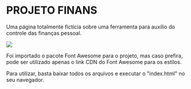 <h1>PROJETO FINANS</h1>

Uma página totalmente fictícia sobre uma ferramenta para auxílio do controle das finanças pessoal.

<img src="https://user-images.githubusercontent.com/68506101/152612617-4315d774-c5fd-4057-b0e1-c5f8e0008b9f.png"/>

Foi importado o pacote Font Awesome para o projeto, mas caso prefira, pode ser utilizado apenas o link CDN do Font Awesome para os estilos.

Para utilizar, basta baixar todos os arquivos e executar o "index.html" no seu navegador.
